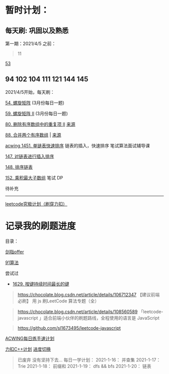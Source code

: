 # 暂时计划：

## 每天刷: 巩固以及熟悉

第一期：2021/4/5 之前： 
> 11 

[53](https://leetcode-cn.com/problems/maximum-subarray) 

94 102 104 111 121 144 145 
----
2021/4/5开始，每天刷：

[54. 螺旋矩阵](https://leetcode-cn.com/problems/spiral-matrix/) (3月份每日一题)

[59. 螺旋矩阵 II](https://leetcode-cn.com/problems/spiral-matrix-ii/) (3月份每日一题)


[80. 删除有序数组中的重复项 II](https://leetcode-cn.com/problems/remove-duplicates-from-sorted-array-ii/) [来源](./my-solutions/history-daily/2021-04/2021-04-06.80.md)


[88. 合并两个有序数组](https://leetcode-cn.com/problems/merge-sorted-array/) | [来源](./my-solutions/history-daily/2021-04/2021-04-05.88.md)

[acwing 1451. 单链表快速排序](https://www.acwing.com/activity/content/problem/content/1899/1/) 链表的插入，快速排序 笔试算法面试辅导课

[147. 对链表进行插入排序](https://leetcode-cn.com/problems/insertion-sort-list/)

[148. 排序链表](https://leetcode-cn.com/problems/sort-list/)

[152. 乘积最大子数组](https://leetcode-cn.com/problems/maximum-product-subarray/)  笔试 DP

待补充

----

[leetcode究极计划（刷穿力扣）](./acwing_leetcode_all/README.md)

# 记录我的刷题进度

目录：


[剑指offer](./jzoffer/README.md)


[91算法](./my-solutions/README.md)


尝试过
- [1629. 按键持续时间最长的键](./allset/1629.md)




> https://chocolate.blog.csdn.net/article/details/106712347 【建议前端必刷】 用 js 刷LeetCode 算法专题（全）



> https://chocolate.blog.csdn.net/article/details/108560589  「leetcode-javascript 」适合前端小伙伴的刷题路线，全程使用的语言是 JavaScript


> https://github.com/sl1673495/leetcode-javascript

[ACWING每日练手速计划](./acwing.md)

[力扣C++计划](./lc-cpp/README.md)
[进度切换](https://leetcode-cn.com/session/)

> 已废弃 没有坚持下去...
每日一学计划：
2021-1-16： 并查集
2021-1-17： Trie
2021-1-18： 前缀和
2021-1-19： dfs && bfs
2021-1-20： 链表